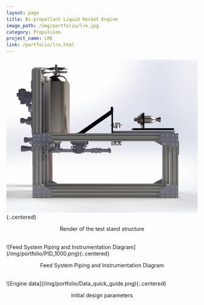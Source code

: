 ```yaml
---
layout: page
title: Bi-propellant Liquid Rocket Engine
image_path: /img/portfolio/lre.jpg
category: Propulsion
project_name: LRE
link: /portfolio/lre.html
---
```



![Test Stand Render](/img/portfolio/standrender_small.png){:.centered}
<p style="text-align:center">Render of the test stand structure</p>
<br/>
![Feed System Piping and Instrumentation Diagram](/img/portfolio/PID_1000.png){:.centered}
<p style="text-align:center">Feed System Piping and Instrumentation Diagram</p>
<br/>
![Engine data](/img/portfolio/Data_quick_guide.png){:.centered}
<p style="text-align:center">Initial design parameters</p>
<br/>

<!--
<div style="width:50%; margin: auto;">
<figure>
    <img src="/img/portfolio/standrender_small.png"
         alt="Test Stand Render">
    <figcaption> Render of the test stand structure</figcaption>
</figure>
</div>

<div style="width:20%; margin: auto;">
<figure>
    <img src="/img/portfolio/PID.png"
         alt="Feed System Piping and Instrumentation Diagram">
    <figcaption> Feed System Piping and Instrumentation Diagram </figcaption>
</figure>
</div>

<div style="width:70%; margin: auto;">
<figure>
    <img src="/img/portfolio/Data_quick_guide.png"
         alt="Engine data">
    <figcaption> Initial design parameters </figcaption>
</figure>
</div>
-->



<!--  
![Descriptive Text](/assets/images/san-juan-mountains.jpg "San Juan Mountains")
<img src="image.png" width="200" height="100"> 
-->
